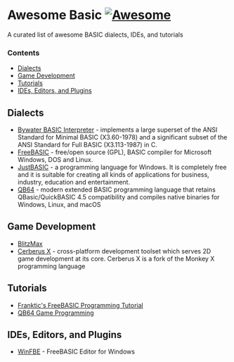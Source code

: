Awesome Basic [![Awesome](https://cdn.rawgit.com/sindresorhus/awesome/d7305f38d29fed78fa85652e3a63e154dd8e8829/media/badge.svg)](https://github.com/sindresorhus/awesome)
============
A curated list of awesome BASIC dialects, IDEs, and tutorials

### Contents

* [Dialects](#Dialects)
* [Game Development](#Game-Development)
* [Tutorials](#Tutorials)
* [IDEs, Editors, and Plugins](#ides-editors-and-plugins)

## Dialects

* [Bywater BASIC Interpreter](https://sourceforge.net/projects/bwbasic/) - implements a large superset of the ANSI Standard for Minimal BASIC (X3.60-1978) and a significant subset of the ANSI Standard for Full BASIC (X3.113-1987) in C.
* [FreeBASIC](https://www.freebasic.net/) - free/open source (GPL), BASIC compiler for Microsoft Windows, DOS and Linux. 
* [JustBASIC](https://justbasic.com/) - a programming language for Windows.  It is completely free and it is suitable for creating all kinds of applications for business, industry, education and entertainment.
* [QB64](https://www.qb64.org/portal/) - modern extended BASIC programming language that retains QBasic/QuickBASIC 4.5 compatibility and compiles native binaries for Windows, Linux, and macOS

## Game Development

* [BlitzMax](https://blitzmax.org/)
* [Cerberus X](https://www.cerberus-x.com/community/portal/) - cross-platform development toolset which serves 2D game development at its core. Cerberus X is a fork of the Monkey X programming language

## Tutorials

* [Franktic's FreeBASIC Programming Tutorial](https://frankticfreebasic.blogspot.com/)
* [QB64 Game Programming](https://www.qb64sourcecode.com/)

## IDEs, Editors, and Plugins

* [WinFBE](https://github.com/PaulSquires/WinFBE) - FreeBASIC Editor for Windows

